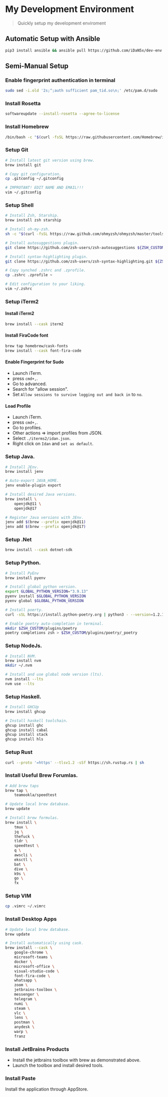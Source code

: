 # My Development Environment
> Quickly setup my development enviroment

## Automatic Setup with Ansible
```bash
pip3 install ansible && ansible pull https://github.com/iDaN5x/dev-env.git
```

## Semi-Manual Setup
### Enable fingerprint authentication in terminal
```bash
sudo sed -i.old '2s;^;auth sufficient pam_tid.so\n;' /etc/pam.d/sudo
```

### Install Rosetta
```bash
softwareupdate --install-rosetta --agree-to-license
``` 

### Install Homebrew
```bash
/bin/bash -c "$(curl -fsSL https://raw.githubusercontent.com/Homebrew/install/HEAD/install.sh)"
```

### Setup Git
```bash
# Install latest git version using brew.
brew install git

# Copy git configuration.
cp .gitconfig ~/.gitconfig

# IMPROTANT! EDIT NAME AND EMAIL!!!
vim ~/.gitconfig
```

### Setup Shell
```bash
# Install Zsh, Starship.
brew install zsh starship

# Install oh-my-zsh.
sh -c "$(curl -fsSL https://raw.github.com/ohmyzsh/ohmyzsh/master/tools/install.sh)"

# Install autosuggestions plugin.
git clone https://github.com/zsh-users/zsh-autosuggestions ${ZSH_CUSTOM:-~/.oh-my-zsh/custom}/plugins/zsh-autosuggestions

# Install syntax-highlighting plugin.
git clone https://github.com/zsh-users/zsh-syntax-highlighting.git ${ZSH_CUSTOM:-~/.oh-my-zsh/custom}/plugins/zsh-syntax-highlighting

# Copy synched .zshrc and .zprofile.
cp .zshrc .zprofile ~

# Edit configuration to your liking.
vim ~/.zshrc
```

### Setup iTerm2
#### Install iTerm2
```bash
brew install --cask iterm2
```

#### Install FiraCode font
```bash
brew tap homebrew/cask-fonts
brew install --cask font-fira-code
```

#### Enable Fingerprint for Sudo
- Launch iTerm.
- press `cmd+,`.
- Go to advanced.
- Search for "allow session".
- Set `Allow sessions to survive logging out and back in` to `no`.

#### Load Profile
- Launch iTerm.
- press `cmd+,`. 
- Go to profiles.
- Other actions => import profiles from JSON.
- Select `./iterms2/idan.json`.
- Right click on `Idan` and `set as default`.

### Setup Java.
```bash
# Install JEnv.
brew install jenv 

# Auto-export JAVA_HOME.
jenv enable-plugin export

# Install desired Java versions.
brew install \
    openjdk@11 \
    openjdk@17

# Register Java versions with JEnv.
jenv add $(brew --prefix openjdk@11)
jenv add $(brew --prefix openjdk@17)
```

### Setup .Net
```bash
brew install --cask dotnet-sdk
```

### Setup Python.
```bash
# Install PyEnv
brew install pyenv

# Install global python version.
export GLOBAL_PYTHON_VERSION="3.9.13"
pyenv install $GLOBAL_PYTHON_VERSION
pyenv global $GLOBAL_PYTHON_VERSION

# Install poerty.
curl -sSL https://install.python-poetry.org | python3 - --version=1.2.1

# Enable poetry auto-completion in terminal.
mkdir $ZSH_CUSTOM/plugins/poetry
poetry completions zsh > $ZSH_CUSTOM/plugins/poetry/_poetry
```

### Setup NodeJs.
```bash
# Install NVM.
brew install nvm
mkdir ~/.nvm

# Install and use global node version (lts).
nvm install --lts
nvm use --lts
```

### Setup Haskell.
```bash
# Install GHCUp
brew install ghcup

# Install haskell toolchain.
ghcup install ghc
ghcup install cabal
ghcup install stack
ghcup install hls
```

### Setup Rust
```bash
curl --proto '=https' --tlsv1.2 -sSf https://sh.rustup.rs | sh
```

### Install Useful Brew Forumlas.
```bash
# Add brew taps
brew tap \
    teamookla/speedtest

# Update local brew database.
brew update

# Install brew formulas.
brew install \
    tmux \
    jq \
    thefuck \
    tldr \
    speedtest \
    q \
    awscli \
    eksctl \
    bat \
    dive \
    k9s \
    go \
    fx
```

### Setup VIM
```bash
cp .vimrc ~/.vimrc
```

### Install Desktop Apps
```bash
# Update local brew database.
brew update

# Install automatically using cask.
brew install --cask \
    google-chrome \
    microsoft-teams \
    docker \
    microsoft-office \
    visual-studio-code \
    font-fira-code \
    whatsapp \
    zoom \
    jetbrains-toolbox \
    messenger \
    telegram \
    numi \
    steam \
    vlc \
    lens \
    postman \
    anydesk \
    warp \
    franz
```

### Install JetBrains Products
- Install the jetbrains toolbox with brew as demonstrated above.
- Launch the toolbox and install desired tools.

### Install Paste
Install the application through AppStore.
